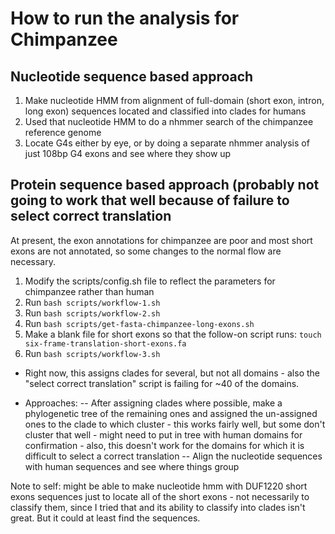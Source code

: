# How to run the analysis for Chimpanzee

## Nucleotide sequence based approach

1. Make nucleotide HMM from alignment of full-domain (short exon, intron, long exon) sequences located and classified into clades for humans
2. Used that nucleotide HMM to do a nhmmer search of the chimpanzee reference genome
3. Locate G4s either by eye, or by doing a separate nhmmer analysis of just 108bp G4 exons and see where they show up

## Protein sequence based approach (probably not going to work that well because of failure to select correct translation
At present, the exon annotations for chimpanzee are poor and most short exons are not annotated, so some changes to the normal flow are necessary. 

1. Modify the scripts/config.sh file to reflect the parameters for chimpanzee rather than human
2. Run ```bash scripts/workflow-1.sh```
3. Run ```bash scripts/workflow-2.sh```
4. Run ```bash scripts/get-fasta-chimpanzee-long-exons.sh```
5. Make a blank file for short exons so that the follow-on script runs: ``` touch six-frame-translation-short-exons.fa ```
6. Run ```bash scripts/workflow-3.sh```
- Right now, this assigns clades for several, but not all domains - also the "select correct translation" script is failing for ~40 of the domains.  

- Approaches: 
-- After assigning clades where possible, make a phylogenetic tree of the remaining ones and assigned the un-assigned ones to the clade to which cluster - this works fairly well, but some don't cluster that well - might need to put in tree with human domains for confirmation - also, this doesn't work for the domains for which it is difficult to select a correct translation 
-- Align the nucleotide sequences with human sequences and see where things group

Note to self: might be able to make nucleotide hmm with DUF1220 short exons sequences just to locate all of the short exons - not necessarily to classify them, since I tried that and its ability to classify into clades isn't great.  But it could at least find the sequences.  
